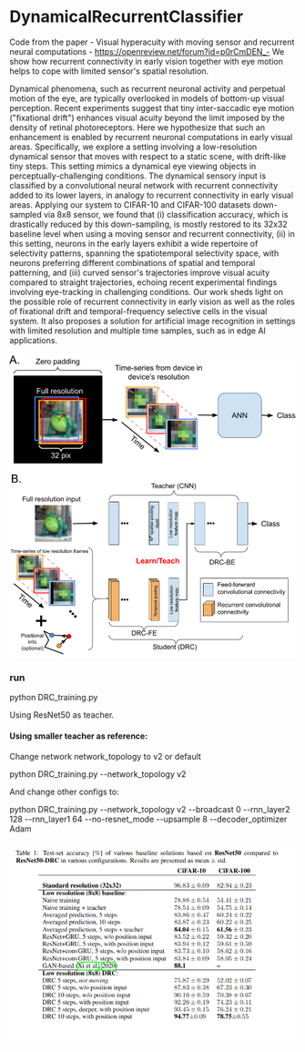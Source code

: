 # DynamicalRecurrentClassifier

Code from the paper - Visual hyperacuity with moving sensor and recurrent neural computations - https://openreview.net/forum?id=p0rCmDEN_-
We show how recurrent connectivity in early vision together with eye motion helps to cope with limited sensor's spatial resolution.

Dynamical phenomena, such as recurrent neuronal activity  and perpetual motion of the eye, are typically overlooked in models of bottom-up visual perception. Recent experiments suggest that tiny inter-saccadic eye motion ("fixational drift") enhances visual  acuity beyond the limit imposed by the density of retinal photoreceptors. Here we hypothesize that such an enhancement is enabled by recurrent neuronal computations in early visual areas. Specifically, we explore a setting involving a low-resolution dynamical sensor that moves with respect to a static scene, with drift-like tiny steps. This setting mimics a dynamical eye viewing objects in perceptually-challenging conditions. The dynamical sensory input is classified by a convolutional neural network with recurrent connectivity added to its lower layers, in analogy to recurrent connectivity in early visual areas.  Applying our system to CIFAR-10 and CIFAR-100 datasets down-sampled via 8x8 sensor, we found that (i) classification accuracy, which is drastically reduced by this down-sampling, is mostly restored to its 32x32 baseline level when using a moving sensor and recurrent connectivity, (ii) in this setting, neurons in the early layers exhibit a wide repertoire of selectivity patterns, spanning the spatiotemporal selectivity space, with neurons preferring different combinations of spatial and temporal patterning, and (iii) curved sensor's trajectories improve  visual acuity compared to straight trajectories, echoing recent experimental findings involving eye-tracking in challenging conditions. Our work sheds light on the possible role of recurrent connectivity in early vision as well as the roles of fixational drift and temporal-frequency selective cells in the visual system. It also proposes a solution for artificial image recognition in settings with limited resolution and multiple time samples, such as in edge AI applications.


![text](https://github.com/orram/DynamicalRecurrentClassifier/blob/main/iclr2022_fig1_small_ver.png)

### run

python DRC_training.py

Using ResNet50 as teacher.

#### Using smaller teacher as reference:

Change network network_topology to v2 or default 

python DRC_training.py --network_topology v2

And change other configs to:

python DRC_training.py --network_topology v2 --broadcast 0 --rnn_layer2 128 --rnn_layer1 64 --no-resnet_mode --upsample 8 --decoder_optimizer Adam

![text](https://github.com/orram/DynamicalRecurrentClassifier/blob/main/main_result_table.png)

